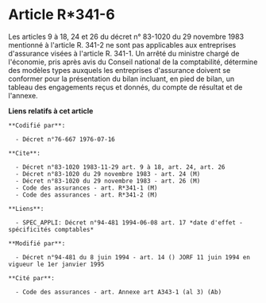 # Article R*341-6

Les articles 9 à 18, 24 et 26 du décret n° 83-1020 du 29 novembre 1983 mentionné à l'article R. 341-2 ne sont pas applicables
aux entreprises d'assurance visées à l'article R. 341-1. Un arrêté du ministre chargé de l'économie, pris après avis du
Conseil national de la comptabilité, détermine des modèles types auxquels les entreprises d'assurance doivent se conformer
pour la présentation du bilan incluant, en pied de bilan, un tableau des engagements reçus et donnés, du compte de résultat
et de l'annexe.

**Liens relatifs à cet article**

	**Codifié par**:

	  - Décret n°76-667 1976-07-16

	**Cite**:

	  - Décret n°83-1020 1983-11-29 art. 9 à 18, art. 24, art. 26
	  - Décret n°83-1020 du 29 novembre 1983 - art. 24 (M)
	  - Décret n°83-1020 du 29 novembre 1983 - art. 26 (M)
	  - Code des assurances - art. R*341-1 (M)
	  - Code des assurances - art. R*341-2 (M)

	**Liens**:

	  - SPEC_APPLI: Décret n°94-481 1994-06-08 art. 17 *date d'effet - spécificités comptables*

	**Modifié par**:

	  - Décret n°94-481 du 8 juin 1994 - art. 14 () JORF 11 juin 1994 en vigueur le 1er janvier 1995

	**Cité par**:

	  - Code des assurances - art. Annexe art A343-1 (al 3) (Ab)
